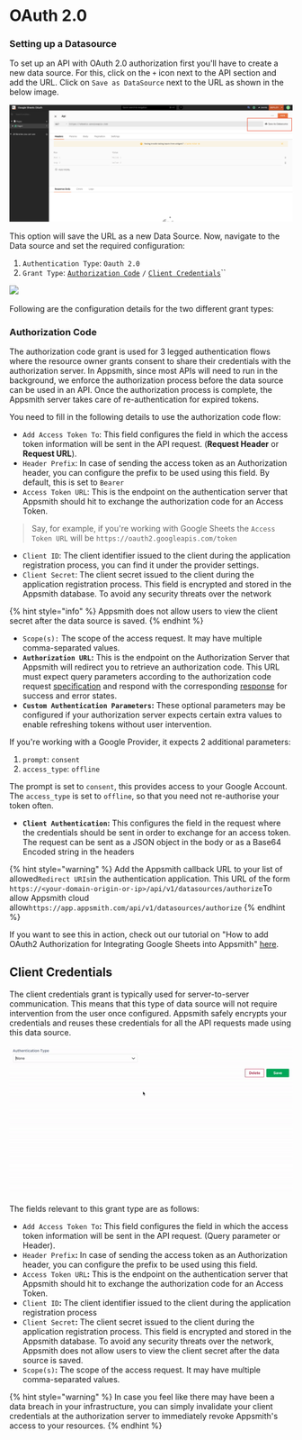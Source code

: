 # OAuth 2.0

### Setting up a Datasource

To set up an API with OAuth 2.0 authorization first you'll have to create a new data source. For this, click on the `+` icon next to the API section and add the URL. Click on `Save as DataSource` next to the URL as shown in the below image. 

![Click on Save As Datasource to Setup OAuth 2.0 Authorization](../../../../.gitbook/assets/image%20%2817%29.png)



This option will save the URL as a new Data Source. Now, navigate to the Data source and set the required configuration:

1. `Authentication Type`: `Oauth 2.0`
2. `Grant Type`: [`Authorization Code`](https://datatracker.ietf.org/doc/html/rfc6749#section-1.3.1) `/` [`Client Credentials`](https://datatracker.ietf.org/doc/html/rfc6749#section-1.3.4)\`\`

![](../../../../.gitbook/assets/oauth2-auth.gif)

Following are the configuration details for the two different grant types:

### Authorization Code

The authorization code grant is used for 3 legged authentication flows where the resource owner grants consent to share their credentials with the authorization server. In Appsmith, since most APIs will need to run in the background, we enforce the authorization process before the data source can be used in an API. Once the authorization process is complete, the Appsmith server takes care of re-authentication for expired tokens.

You need to fill in the following details to use the authorization code flow:

* `Add Access Token To`: This field configures the field in which the access token information will be sent in the API request. \(**Request Header** or **Request URL**\).
* `Header Prefix`: In case of sending the access token as an Authorization header, you can configure the prefix to be used using this field. By default, this is set to `Bearer` 
* `Access Token URL`: This is the endpoint on the authentication server that Appsmith should hit to exchange the authorization code for an Access Token.

> Say, for example, if you're working with Google Sheets the `Access Token URL` will be `https://oauth2.googleapis.com/token`

* `Client ID`: The client identifier issued to the client during the application registration process, you can find it under the provider settings. 
* `Client Secret`: The client secret issued to the client during the application registration process. This field is encrypted and stored in the Appsmith database. To avoid any security threats over the network

{% hint style="info" %}
Appsmith does not allow users to view the client secret after the data source is saved.
{% endhint %}

* `Scope(s):` The scope of the access request. It may have multiple comma-separated values.
* **`Authorization URL`:** This is the endpoint on the Authorization Server that Appsmith will redirect you to retrieve an authorization code. This URL must expect query parameters according to the authorization code request [specification](https://tools.ietf.org/html/rfc6749#section-4.1.1) and respond with the corresponding [response](https://tools.ietf.org/html/rfc6749#section-4.1.2) for success and error states.
* **`Custom Authentication Parameters`:** These optional parameters may be configured if your authorization server expects certain extra values to enable refreshing tokens without user intervention.

If you're working with a Google Provider, it expects 2 additional parameters:

1. `prompt`: `consent`
2. `access_type`: `offline`

The prompt is set to `consent`, this provides access to your Google Account. The `access_type` is set to `offline`, so that you need not re-authorise your token often.  

* **`Client Authentication`:** This configures the field in the request where the credentials should be sent in order to exchange for an access token. The request can be sent as a JSON object in the body or as a Base64 Encoded string in the headers

{% hint style="warning" %}
Add the Appsmith callback URL to your list of allowed`Redirect URIs`in the authentication application. This URL of the form `https://<your-domain-origin-or-ip>/api/v1/datasources/authorize`To allow Appsmith cloud allow`https://app.appsmith.com/api/v1/datasources/authorize`
{% endhint %}

If you want to see this in action, check out our tutorial on "How to add OAuth2 Authorization for Integrating Google Sheets into Appsmith" [here](../../../../how-to-guides/oauth2-authorization-for-google-sheets.md). 

## Client Credentials

The client credentials grant is typically used for server-to-server communication. This means that this type of data source will not require intervention from the user once configured. Appsmith safely encrypts your credentials and reuses these credentials for all the API requests made using this data source.

![](../../../../.gitbook/assets/client-credentials.gif)

The fields relevant to this grant type are as follows:

* `Add Access Token To`**:** This field configures the field in which the access token information will be sent in the API request. \(Query parameter or Header\).
* `Header Prefix`**:** In case of sending the access token as an Authorization header, you can configure the prefix to be used using this field.
* `Access Token URL`**:** This is the endpoint on the authentication server that Appsmith should hit to exchange the authorization code for an Access Token.
* `Client ID`**:** The client identifier issued to the client during the application registration process
* `Client Secret`**:** The client secret issued to the client during the application registration process. This field is encrypted and stored in the Appsmith database. To avoid any security threats over the network, Appsmith does not allow users to view the client secret after the data source is saved.
* `Scope(s)`**:** The scope of the access request. It may have multiple comma-separated values.

{% hint style="warning" %}
In case you feel like there may have been a data breach in your infrastructure, you can simply invalidate your client credentials at the authorization server to immediately revoke Appsmith's access to your resources.
{% endhint %}

